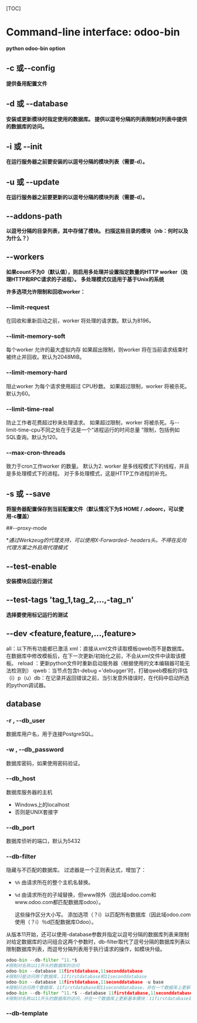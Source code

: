 

[TOC]



# Command-line interface: odoo-bin

**python odoo-bin option**



## -c <configfile>或--config <configfile>

**提供备用配置文件**



## -d <databasename> 或 --database <databasename>

**安装或更新模块时指定使用的数据库。 提供以逗号分隔的列表限制对列表中提供的数据库的访问。**



## -i <modules> 或 --init <modules> 

**在运行服务器之前要安装的以逗号分隔的模块列表（需要-d）。**



## -u <modules> 或 --update <modules> 

**在运行服务器之前要更新的以逗号分隔的模块列表（需要-d）。**



## --addons-path <directories> 

**以逗号分隔的目录列表，其中存储了模块。 扫描这些目录的模块（nb：何时以及为什么？）**



## --workers <count> 

**如果count不为0（默认值），则启用多处理并设置指定数量的HTTP worker（处理HTTP和RPC请求的子进程）。**
**多处理模式仅适用于基于Unix的系统**

**许多选项允许限制和回收worker：**

### --limit-request <limit> 
在回收和重新启动之前，worker 将处理的请求数。默认为8196。

### --limit-memory-soft <limit> 
每个worker 允许的最大虚拟内存 如果超出限制，则worker 将在当前请求结束时被终止并回收。默认为2048MiB。

### --limit-memory-hard <limit> 
阻止worker 为每个请求使用超过<limit> CPU秒数。 如果超过限制，worker 将被杀死。默认为60。

### --limit-time-real <limit> 
防止工作者花费超过<limit>秒来处理请求。 如果超过限制，worker 将被杀死。与--limit-time-cpu不同之处在于这是一个“进程运行的时间总量 ”限制，包括例如 SQL查询。默认为120。

### --max-cron-threads <count> 

致力于cron工作worker 的数量。 默认为2. worker 是多线程模式下的线程，并且是多处理模式下的进程。
对于多处理模式，这是HTTP工作进程的补充。



## -s 或 --save 

**将服务器配置保存到当前配置文件（默认情况下为$ HOME / .odoorc，可以使用-c覆盖）**



##--proxy-mode 

**通过Werkzeug的代理支持，可以使用X-Forwarded- *headers头。不得在反向代理方案之外启用代理模式**



## --test-enable 

**安装模块后运行测试**



## --test-tags  'tag_1,tag_2,...,-tag_n' 

**选择要使用标记运行的测试**



## --dev <feature,feature,...,feature> 

all：以下所有功能都已激活
xml：直接从xml文件读取模板qweb而不是数据库。 在数据库中修改模板后，在下一次更新/初始化之前，不会从xml文件中读取该模板。
reload ：更新python文件时重新启动服务器（根据使用的文本编辑器可能无法检测到）
qweb：当节点包含t-debug ='debugger'时，打破qweb模板的评估
（i）p（u）db：在记录并返回错误之前，当引发意外错误时，在代码中启动所选的python调试器。





## database

### -r <user>, --db_user <user> 

数据库用户名，用于连接PostgreSQL。

### -w <password>, --db_password <password> 

数据库密码，如果使用密码验证。

### --db_host <hostname>

数据库服务器的主机

- Windows上的localhost
- 否则是UNIX套接字

### --db_port <port> 

数据库侦听的端口，默认为5432

### --db-filter <filter> 

隐藏与<filter>不匹配的数据库。 过滤器是一个正则表达式，增加了：

- `%h` 由请求所在的整个主机名替换。

- `%d` 由请求所在的子域替换，但www除外（因此域odoo.com和www.odoo.com都匹配数据库odoo）。

  这些操作区分大小写。 添加选项（？i）以匹配所有数据库（因此域odoo.com使用（？i）％d匹配数据库Odoo）。



从版本11开始，还可以使用-database参数并指定以逗号分隔的数据库列表来限制对给定数据库的访问组合这两个参数时，db-filter取代了逗号分隔的数据库列表以限制数据库列表，而逗号分隔列表用于执行请求的操作，如模块升级。

```python
odoo-bin --db-filter ^11.*$
#限制对名称以11开头的数据库的访问
odoo-bin --database 11firstdatabase,11seconddatabase
#限制只能访问两个数据库，11firstdatabase和11seconddatabase
odoo-bin --database 11firstdatabase,11seconddatabase -u base
#限制只访问两个数据库，11firstdatabase和11seconddatabase，并在一个数据库上更新基本模块：11firstdatabase如果数据库11seconddatabase不存在，则创建数据库并安装基本模块
odoo-bin --db-filter ^11.*$ --database 11firstdatabase,11seconddatabase -u base
#限制对名称以11开头的数据库的访问，并在一个数据库上更新基本模块：11firstdatabase如果数据库11seconddatabase不存在，则创建数据库并安装基本模块
```



### --db-template <template> 

从数据库管理屏幕创建新数据库时，请使用指定的模板数据库。 默认为template0。


### --no-database-list 

禁止列出系统上可用的数据库

### --db_sslmode 

控制Odoo和PostgreSQL之间连接的SSL安全性。值应该是

‘disable’, ‘allow’, ‘prefer’, ‘require’, ‘verify-ca’ or ‘verify-full’ Default value is ‘prefer’ 

'禁用'，'允许'，'首选'，'需要'，'验证-ca'或'验证完整'之一，默认值是'首选'



## 国际化Internationalisation

使用这些选项将Odoo翻译成另一种语言。 请参阅用户手册的i18n部分。 选项'-d'是强制性的。 在输入的情况下，选项'-l'是强制性的

### --load-language <languages> 

指定要加载的翻译的语言（以逗号分隔）

### -l, --language <language> 

指定翻译文件的语言。 与-i18n-export或-i18n-import一起使用

### --i18n-export <filename> 

将要翻译的所有句子导出为CSV文件，PO文件或TGZ存档并退出。

### --i18n-import <filename> 

导入包含翻译的CSV或PO文件并退出。 '-l'选项是必需的。

### --i18n-overwrite 

覆盖更新模块或导入CSV或PO文件的现有翻译术语。

### --modules

指定要导出的模块。 与-i18n-export结合使用



## 内置HTTP		built-in HTTP

### --no-http 

不要启动HTTP或长轮询worker（可能仍然启动cron worker）
如果设置了--test-enable，则无效，因为测试需要可访问的HTTP服务器

### --http-interface <interface> 

HTTP服务器侦听的TCP / IP地址，默认为0.0.0.0（所有地址）

### --http-port <port> 

HTTP服务器侦听的端口，默认为8069。

### --longpolling-port <port> 

用于多处理或gevent模式下的长轮询连接的TCP端口，默认为8072.未在默认（线程）模式下使用。



## logging

默认情况下，Odoo显示除工作流日志记录（仅警告）之外的所有级别信息日志记录，并将日志输出发送到stdout。 有多种选项可用于将日志记录重定向到其他目标并自定义日志记录输出量

### --logfile <file> 

将日志记录输出发送到指定的文件而不是stdout。 在Unix上，该文件可以通过外部日志轮换程序进行管理，并在替换时自动重新打开

### -logrotate 

每天启用日志轮换，保留30个备份。 日志轮换频率和备份数量不可配置。

内置日志轮换在多工作方案中不可靠，可能会导致严重的数据丢失。 强烈建议使用外部日志轮换实用程序或使用系统记录器（-syslog）。

### --syslog 

记录到系统的事件记录器：unices上的syslog和Windows上的事件日志。

两者都不可配置

### --log-db <dbname> 

记录到指定数据库的ir.logging模型（ir_logging表）。 数据库可以是“当前”PostgreSQL中的数据库的名称，或者是例如PostgreSQL的URI。 日志聚合

### --log-handler <handler-spec> 

LOGGER：LEVEL，在提供的LEVEL上启用LOGGER，例如： odoo.models：DEBUG将在模型中启用DEBUG级别或更高级别的所有日志消息。

冒号：是强制性的
可以省略记录器来配置根（默认）处理程序
如果省略级别，则记录器设置为INFO
可以重复该选项以配置多个记录器，例如

```powershell
$ odoo-bin --log-handler :DEBUG --log-handler werkzeug:CRITICAL --log-handler odoo.fields:WARNING
```

### --log-request 

为RPC请求启用DEBUG日志记录，相当于--log-handler=odoo.http.rpc.request:DEBUG 

### --log-response 

enable DEBUG logging for RPC responses, equivalent to --log-handler=odoo.http.rpc.response:DEBUG

### --log-web

启用DEBUG记录HTTP请求和响应，相当于--log-handler=odoo.http:DEBUG

### --log-sql 

 启用SQL查询的DEBUG日志记录，相当于 --log-handler=odoo.sql_db:DEBUG

### --log-level <level> 

可以更轻松地在特定记录器上设置预定义级别的快捷方式。 在odoo和werkzeug记录器上设置“真实”级别(`critical`, `error`, `warn`, `debug`) （除了仅在odoo上设置的`debug`）。



Odoo还提供适用于不同记录器集的调试伪级别：

debug_sql 	将SQL记录器设置为debug	相当于--log-sql

debug_rpc  	设置odoo和HTTP请求记录器进行调试	相当于--log-level debug --log-request

debug_rpc_answer  设置odoo和HTTP请求和响应记录器进行调试   相当于--log-level debug --log-request --log-response

如果--log-level和--log-handler之间发生冲突，则使用后者



##emails

### --email-from <address> 

当Odoo需要发送邮件时用作<FROM>的电子邮件地址

### --smtp <server> 

要连接的SMTP服务器的地址以便发送邮件

###### `--smtp-port <port>`

###### `--smtp-ssl`

如果设置，odoo应使用SSL / STARTSSL SMTP连接

### --smtp-user <name> 

用于连接SMTP服务器的用户名

### --smtp-password <password> 

用于连接SMTP服务器的密码



## Scaffolding  脚手架

脚手架是自动创建骨架结构以简化引导（在Odoo的情况下，新模块）。 虽然没有必要，但它避免了设置基本结构和查找所有起始要求的乏味。

可以通过odoo-bin scaffold子命令获得脚手架

### -t <template> 

一个模板目录，文件通过jinja2传递，然后复制到目标目录

### name 

要创建的模块的名称，可以用各种方式来生成程序名称（例如模块目录名称，型号名称......）

### destination

在其中创建新模块的目录，默认为当前目录



## 配置文件

大多数命令行选项也可以通过配置文件指定。 大多数情况下，他们使用类似的名称，前缀 - 删除和其他 - 被_替换为 --db-template变为db_template。

某些转化与模式不符：

--db-filter变为dbfilter
--no-http对应于http_enable布尔值
记录预设（除了--log-handler和--log-db之外的所有以--log-开头的选项）只是将内容添加到log_handler，直接在配置文件中使用
--smtp存储为smtp_server
--database存储为db_name
--i18n-import和--i18n-export根本不可用于配置文件

默认配置文件是$ HOME / .odoorc，可以使用--config覆盖它。 指定--save会将当前配置状态保存回该文件。











